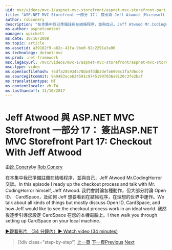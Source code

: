```yaml
---
uid: mvc/videos/mvc-1/aspnet-mvc-storefront/aspnet-mvc-storefront-part-17-checkout-with-jeff-atwood
title: "ASP.NET MVC Storefront 一部分 17： 簽出與 Jeff Atwood |Microsoft 文件"
author: robconery
description: "在本集中我已準備註冊在結帳程序，並與自己，Jeff Atwood Mr.CodingHorror 交談。 我們會討論各種動作，但大部分討論 Ope..."
ms.author: aspnetcontent
manager: wpickett
ms.date: 10/16/2008
ms.topic: article
ms.assetid: a39182f9-a82c-41fa-9be0-92c2291a3a96
ms.technology: dotnet-mvc
ms.prod: .net-framework
msc.legacyurl: /mvc/videos/mvc-1/aspnet-mvc-storefront/aspnet-mvc-storefront-part-17-checkout-with-jeff-atwood
msc.type: video
ms.openlocfilehash: 76dfa285934578bb4fddb2defa6905c1fa7d6cc0
ms.sourcegitcommit: 9a9483aceb34591c97451997036a9120c3fe2baf
ms.translationtype: MT
ms.contentlocale: zh-TW
ms.lasthandoff: 11/10/2017
---
```

<a name="aspnet-mvc-storefront-part-17-checkout-with-jeff-atwood"></a><span data-ttu-id="125d7-104">Jeff Atwood 與 ASP.NET MVC Storefront 一部分 17： 簽出</span><span class="sxs-lookup"><span data-stu-id="125d7-104">ASP.NET MVC Storefront Part 17: Checkout With Jeff Atwood</span></span>
====================
<span data-ttu-id="125d7-105">由[訛 Conery](https://github.com/robconery)</span><span class="sxs-lookup"><span data-stu-id="125d7-105">by [Rob Conery](https://github.com/robconery)</span></span>

<span data-ttu-id="125d7-106">在本集中我已準備註冊在結帳程序，並與自己，Jeff Atwood Mr.CodingHorror 交談。</span><span class="sxs-lookup"><span data-stu-id="125d7-106">In this episode I ready up the checkout process and talk with Mr. CodingHorror himself, Jeff Atwood.</span></span> <span data-ttu-id="125d7-107">我們會討論各種動作，但大部分討論 Open ID、 CardSpace，及如何 Jeff 想要看到在結帳程序，在理想的世界中運作。</span><span class="sxs-lookup"><span data-stu-id="125d7-107">We talk about all kinds of things but mostly discuss Open ID, CardSpace, and how Jeff would like to see the checkout process work in an ideal world.</span></span> <span data-ttu-id="125d7-108">我然後逐步引導您設定 CardSpace 在您的本機電腦上。</span><span class="sxs-lookup"><span data-stu-id="125d7-108">I then walk you through setting up CardSpace on your local machine.</span></span>

[<span data-ttu-id="125d7-109">&#9654;觀看影片 （34 分鐘內）</span><span class="sxs-lookup"><span data-stu-id="125d7-109">&#9654; Watch video (34 minutes)</span></span>](https://channel9.msdn.com/Blogs/ASP-NET-Site-Videos/aspnet-mvc-storefront-part-17-checkout-with-jeff-atwood)

>[!div class="step-by-step"]
<span data-ttu-id="125d7-110">[上一頁](aspnet-mvc-storefront-part-16-membership-redo-with-openid.md)
[下一頁](aspnet-mvc-storefront-part-18-creating-an-experience.md)</span><span class="sxs-lookup"><span data-stu-id="125d7-110">[Previous](aspnet-mvc-storefront-part-16-membership-redo-with-openid.md)
[Next](aspnet-mvc-storefront-part-18-creating-an-experience.md)</span></span>
